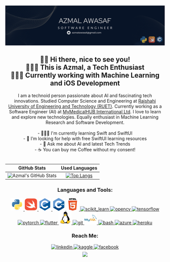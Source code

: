 ![alt text](https://github.com/Azmal16/Images/blob/master/azmal_github_banner.png "Azmal's GitHub Banner")
  
## <div align="center">👋🏼 Hi there, nice to see you! <br> 🙋🏻‍♂️ This is Azmal, a Tech Enthusiast <br>👨🏻‍💻 Currently working with Machine Learning and iOS Development</div>  

<div align="center">I am a technoid person passionate about AI and fascinating tech innovations. Studied Computer Science and Engineering at <a href="https://www.ruet.ac.bd/" target="_blank">Rajshahi University of Engineering and Technology (RUET)</a>.  Currently working as a Software Engineer (AI) at <a href="https://www.linkedin.com/company/mymedicalhub/mycompany/" target="_blank">MyMedicalHUB International Ltd</a>. I love to learn and explore new technologies. Equally enthusiast in Machine Learning Research and Software Development. </div>  

<br/>  

<div align="center"> 
  - 👨🏻‍💻 I'm currently learning Swift and SwiftUI <br> 
  - 🤔 I’m looking for help with free SwiftUI learning resources <br>
  - 💬 Ask me about AI and latest Tech Trends <br>
  - ☕️ You can buy me Coffee without my consent! <br>
</div>  

 <br/>

GitHub Stats             |  Used Languages
:-------------------------:|:-------------------------:
![Azmal's GitHub Stats](https://github-readme-stats-7crm.vercel.app/api?username=Azmal16&show_icons=true&theme=codeSTACKr)  |  [![Top Langs](https://github-readme-stats-7crm.vercel.app/api/top-langs/?username=Azmal16&layout=compact&theme=codeSTACKr)](https://github.com/anuraghazra/github-readme-stats)

<h3 align="center">Languages and Tools:</h3>
<p align="center"> 
   <a href="https://www.python.org" target="_blank" rel="noreferrer"> <img src="https://raw.githubusercontent.com/devicons/devicon/master/icons/python/python-original.svg" alt="python" width="40" height="40"/> </a> 
  <a href="https://developer.apple.com/swift/" target="_blank" rel="noreferrer"> <img src="https://raw.githubusercontent.com/devicons/devicon/master/icons/swift/swift-original.svg" alt="swift" width="40" height="40"/> </a> 
  <a href="https://www.cprogramming.com/" target="_blank" rel="noreferrer"> <img src="https://raw.githubusercontent.com/devicons/devicon/master/icons/c/c-original.svg" alt="c" width="40" height="40"/> </a>
  <a href="https://www.w3schools.com/cpp/" target="_blank" rel="noreferrer"> <img src="https://raw.githubusercontent.com/devicons/devicon/master/icons/cplusplus/cplusplus-original.svg" alt="cplusplus" width="40" height="40"/> </a> 
  <a href="https://www.w3.org/html/" target="_blank" rel="noreferrer"> <img src="https://raw.githubusercontent.com/devicons/devicon/master/icons/html5/html5-original-wordmark.svg" alt="html5" width="40" height="40"/> </a> 
  <a href="https://scikit-learn.org/" target="_blank" rel="noreferrer"> <img src="https://upload.wikimedia.org/wikipedia/commons/0/05/Scikit_learn_logo_small.svg" alt="scikit_learn" width="40" height="40"/> </a> 
  <a href="https://opencv.org/" target="_blank" rel="noreferrer"> <img src="https://www.vectorlogo.zone/logos/opencv/opencv-icon.svg" alt="opencv" width="40" height="40"/> </a>
  <a href="https://www.tensorflow.org" target="_blank" rel="noreferrer"> <img src="https://www.vectorlogo.zone/logos/tensorflow/tensorflow-icon.svg" alt="tensorflow" width="40" height="40"/> </a> 
   <a href="https://pytorch.org/" target="_blank" rel="noreferrer"> <img src="https://www.vectorlogo.zone/logos/pytorch/pytorch-icon.svg" alt="pytorch" width="40" height="40"/> </a>
  <a href="https://flutter.dev" target="_blank" rel="noreferrer"> <img src="https://www.vectorlogo.zone/logos/flutterio/flutterio-icon.svg" alt="flutter" width="40" height="40"/> </a> 
   <a href="https://www.linux.org/" target="_blank" rel="noreferrer"> <img src="https://raw.githubusercontent.com/devicons/devicon/master/icons/linux/linux-original.svg" alt="linux" width="40" height="40"/> </a>
   <a href="https://git-scm.com/" target="_blank" rel="noreferrer"> <img src="https://www.vectorlogo.zone/logos/git-scm/git-scm-icon.svg" alt="git" width="40" height="40"/> </a>
  <a href="https://www.mysql.com/" target="_blank" rel="noreferrer"> <img src="https://raw.githubusercontent.com/devicons/devicon/master/icons/mysql/mysql-original-wordmark.svg" alt="mysql" width="40" height="40"/> </a> 
   <a href="https://www.gnu.org/software/bash/" target="_blank" rel="noreferrer"> <img src="https://www.vectorlogo.zone/logos/gnu_bash/gnu_bash-icon.svg" alt="bash" width="40" height="40"/> </a> 
  <a href="https://azure.microsoft.com/en-in/" target="_blank" rel="noreferrer"> <img src="https://www.vectorlogo.zone/logos/microsoft_azure/microsoft_azure-icon.svg" alt="azure" width="40" height="40"/> </a>
  <a href="https://heroku.com" target="_blank" rel="noreferrer"> <img src="https://www.vectorlogo.zone/logos/heroku/heroku-icon.svg" alt="heroku" width="40" height="40"/> </a> 
</p>

<h3 align="center">Reach Me:</h3>
<div align="center">
<a href="https://linkedin.com/in/https://www.linkedin.com/in/azmal-awasaf/" target="_blank">
<img src=https://img.shields.io/badge/linkedin-%231E77B5.svg?&style=for-the-badge&logo=linkedin&logoColor=white alt=linkedin style="margin-bottom: 5px;" />
</a>
<a href="https://www.kaggle.com/https://www.kaggle.com/azmalawsaf" target="_blank">
<img src=https://img.shields.io/badge/kaggle-%2344BAE8.svg?&style=for-the-badge&logo=kaggle&logoColor=white alt=kaggle style="margin-bottom: 5px;" />
</a>  
<a href="https://www.facebook.com/https://www.facebook.com/azmal.awasaf/" target="_blank">
<img src=https://img.shields.io/badge/facebook-%232E87FB.svg?&style=for-the-badge&logo=facebook&logoColor=white alt=facebook style="margin-bottom: 5px;" />
</a>
</div>  
  
<div align="center">
<img src="https://komarev.com/ghpvc/?username=Azmal16&&style=flat-square" align="center" />
</div>  
